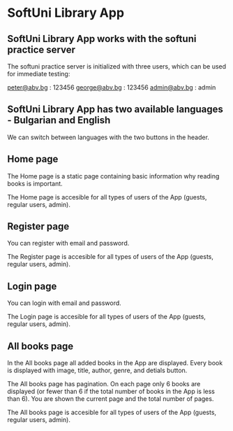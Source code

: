 # SoftUni Library App

## SoftUni Library App works with the softuni practice server

The softuni practice server is initialized with three users, which can be used for immediate testing:

peter@abv.bg : 123456
george@abv.bg : 123456
admin@abv.bg : admin

## SoftUni Library App has two available languages - Bulgarian and English

We can switch between languages with the two buttons in the header.

## Home page

The Home page is a static page containing basic information why reading books is important.

The Home page is accesible for all types of users of the App (guests, regular users, admin).

## Register page

You can register with email and password.

The Register page is accesible for all types of users of the App (guests, regular users, admin).

## Login page

You can login with email and password.

The Login page is accesible for all types of users of the App (guests, regular users, admin).

## All books page

In the All books page all added books in the App are displayed. Every book is displayed with image, title, author, genre, and detials button.

The All books page has pagination. On each page only 6 books are displayed (or fewer than 6 if the total number of books in the App is less than 6). You are shown the current page and the total number of pages.

The All books page is accesible for all types of users of the App (guests, regular users, admin).
